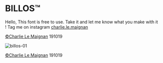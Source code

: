 # BILLOS™

Hello,
This font is free to use. 
Take it and let me know what you make with it !
Tag me on instagram [charlie.le.maignan](https://www.instagram.com/charlie.le.maignan/)

[©Charlie Le Maignan](http://charlielemaignan.com) 191019

![billos-01](http://charlielemaignan.com/assets/img/projects/experimentation/typographie/billos/01.png)

[©Charlie Le Maignan](http://charlielemaignan.com) 191019
